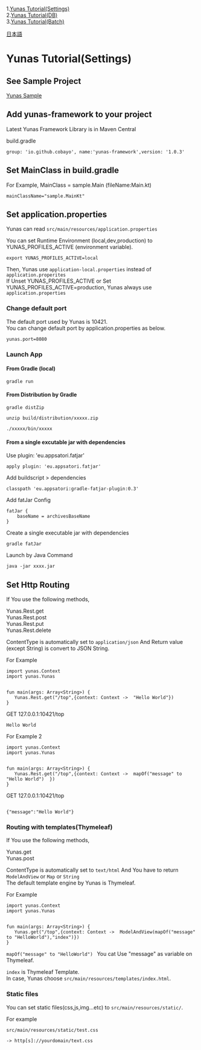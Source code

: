 1.[Yunas Tutorial(Settings)](/index.md)   
2.[Yunas Tutorial(DB)](/index_db.md)  
3.[Yunas Tutorial(Batch)](/index_batch.md) 

[日本語](/ja/index.md)

# Yunas Tutorial(Settings)

## See Sample Project
[Yunas Sample](https://github.com/cobayo/yunas-sample)

## Add yunas-framework to your project
Latest Yunas Framework Library is in Maven Central  

build.gradle
```
group: 'io.github.cobayo', name:'yunas-framework',version: '1.0.3'
```

## Set MainClass in build.gradle
For Example, MainClass = sample.Main (fileName:Main.kt)
```
mainClassName="sample.MainKt"
```

## Set application.properties
Yunas can read ```src/main/resources/application.properties```  

You can set Runtime Environment (local,dev,production) to YUNAS_PROFILES_ACTIVE (environment variable).
```
export YUNAS_PROFILES_ACTIVE=local
```
Then, Yunas use ```application-local.properties``` instead of ```application.properites```  
If Unset YUNAS_PROFILES_ACTIVE or Set YUNAS_PROFILES_ACTIVE=production, 
Yunas always use  ```application.properties```

### Change default port
The default port used by Yunas is 10421.  
You can change default port by application.properties as below.  

```
yunas.port=8080
```

### Launch App
#### From Gradle (local)
```
gradle run
```

#### From Distribution by Gradle
```
gradle distZip  

unzip build/distribution/xxxxx.zip  

./xxxxx/bin/xxxxx  
```

#### From a single excutable jar with dependencies 

Use plugin: 'eu.appsatori.fatjar'
```
apply plugin: 'eu.appsatori.fatjar'
```

Add buildscript > dependencies
```
classpath 'eu.appsatori:gradle-fatjar-plugin:0.3'
```

Add fatJar Config
```
fatJar {
    baseName = archivesBaseName
}
```

Create a single executable jar with dependencies
```
gradle fatJar
```

Launch by Java Command
```
java -jar xxxx.jar
```


## Set Http Routing

If You use the following methods,  
  
Yunas.Rest.get  
Yunas.Rest.post    
Yunas.Rest.put    
Yunas.Rest.delete    
  

ContentType is automatically set to ```application/json``` And Return value (except String) is convert to JSON String.

For Example
```
import yunas.Context
import yunas.Yunas  


fun main(args: Array<String>) {
   Yunas.Rest.get("/top",{context: Context ->  "Hello World"})
}
```

GET 127.0.0.1:10421/top  
```
Hello World
```

For Example 2
```
import yunas.Context
import yunas.Yunas  


fun main(args: Array<String>) {
   Yunas.Rest.get("/top",{context: Context ->  mapOf("message" to "Hello World")  })
}
```

GET 127.0.0.1:10421/top  

```

{"message":"Hello World"}
```

### Routing with templates(Thymeleaf)
If You use the following methods,  

Yunas.get    
Yunas.post   

ContentType is automatically set to ```text/html``` And You have to return ```ModelAndView``` or ```Map``` or ```String```  
The default template engine by Yunas is Thymeleaf.

For Example  

```
import yunas.Context
import yunas.Yunas  


fun main(args: Array<String>) {
   Yunas.get("/top",{context: Context ->  ModelAndView(mapOf("message" to "HelloWorld"),"index")})
}
```

```mapOf("message" to "HelloWorld") ``` You cat Use "message" as variable on Thymeleaf.  

```index``` is Thymeleaf Template.   
In case, Yunas choose ```src/main/resources/templates/index.html```.

### Static files

You can set static files(css,js,img...etc) to ```src/main/resources/static/```.  

For example
```
src/main/resources/static/test.css

-> http[s]://yourdomain/text.css

```

